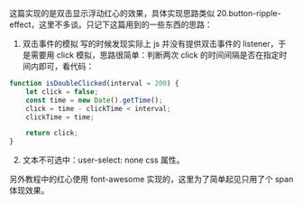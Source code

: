 这篇实现的是双击显示浮动红心的效果，具体实现思路类似 20.button-ripple-effect，这里不多谈。只记下这篇用到的一些东西的思路：
1. 双击事件的模拟  写的时候发现实际上 js 并没有提供双击事件的 listener，于是需要用 click 模拟，思路很简单：判断两次 click 的时间间隔是否在指定时间内即可，看代码：
```javascript
function isDoubleClicked(interval = 200) {
    let click = false;
    const time = new Date().getTime();
    click = time - clickTime < interval;
    clickTime = time;

    return click;
}
```
2. 文本不可选中：user-select: none css 属性。


另外教程中的红心使用 font-awesome 实现的，这里为了简单起见只用了个 span 体现效果。
